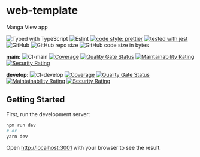 # web-template

Manga View app

![Typed with TypeScript](https://flat.badgen.net/badge/icon/Typed?icon=typescript&label&labelColor=blue&color=555555)
![Eslint](https://badgen.net/badge/eslint/airbnb/ff5a5f?icon=airbnb)
[![code style: prettier](https://img.shields.io/badge/code_style-prettier-ff69b4.svg)](https://github.com/prettier/prettier)
[![tested with jest](https://img.shields.io/badge/tested_with-jest-99424f.svg)](https://github.com/facebook/jest)
![GitHub](https://img.shields.io/github/license/thinhtran3588/web-template)
![GitHub repo size](https://img.shields.io/github/repo-size/thinhtran3588/web-template)
![GitHub code size in bytes](https://img.shields.io/github/languages/code-size/thinhtran3588/web-template)

**main:**
![CI-main](https://github.com/thinhtran3588/web-template/workflows/CI-main/badge.svg)
[![Coverage](https://sonarcloud.io/api/project_badges/measure?project=thinhtran3588_web-template&metric=coverage)](https://sonarcloud.io/summary/new_code?id=thinhtran3588_web-template)
[![Quality Gate Status](https://sonarcloud.io/api/project_badges/measure?project=thinhtran3588_web-template&metric=alert_status)](https://sonarcloud.io/dashboard?id=thinhtran3588_web-template)
[![Maintainability Rating](https://sonarcloud.io/api/project_badges/measure?project=thinhtran3588_web-template&metric=sqale_rating)](https://sonarcloud.io/dashboard?id=thinhtran3588_web-template)
[![Security Rating](https://sonarcloud.io/api/project_badges/measure?project=thinhtran3588_web-template&metric=security_rating)](https://sonarcloud.io/dashboard?id=thinhtran3588_web-template)

**develop:**
![CI-develop](https://github.com/thinhtran3588/web-template/workflows/CI-develop/badge.svg?branch=develop)
[![Coverage](https://sonarcloud.io/api/project_badges/measure?project=thinhtran3588_web-template&metric=coverage&branch=develop)](https://sonarcloud.io/summary/new_code?id=thinhtran3588_web-template)
[![Quality Gate Status](https://sonarcloud.io/api/project_badges/measure?project=thinhtran3588_web-template&branch=develop&metric=alert_status)](https://sonarcloud.io/dashboard?id=thinhtran3588_web-template&branch=develop)
[![Maintainability Rating](https://sonarcloud.io/api/project_badges/measure?project=thinhtran3588_web-template&branch=develop&metric=sqale_rating)](https://sonarcloud.io/dashboard?id=thinhtran3588_web-template&branch=develop)
[![Security Rating](https://sonarcloud.io/api/project_badges/measure?project=thinhtran3588_web-template&branch=develop&metric=security_rating)](https://sonarcloud.io/dashboard?id=thinhtran3588_web-template&branch=develop)

## Getting Started

First, run the development server:

```bash
npm run dev
# or
yarn dev
```

Open [http://localhost:3001](http://localhost:3001) with your browser to see the result.
